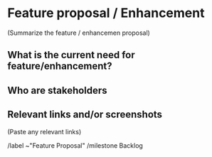 # Feature proposal / Enhancement

(Summarize the feature / enhancemen proposal)




## What is the current need for feature/enhancement?



## Who are stakeholders


## Relevant links and/or screenshots

(Paste any relevant links)



/label ~"Feature Proposal"
/milestone Backlog

